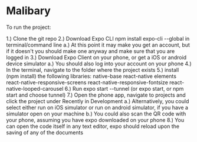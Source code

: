 # Malibary

To run the project:

1.) Clone the git repo
2.) Download Expo CLI npm install expo-cli --global in terminal/command line
      a.) At this point it may make you get an account, but if it doesn't
          you should make one anyway and make sure that you are logged in
3.) Download Expo Client on your phone, or get a iOS or android device
      simulator
      a.) You should also log into your account on your phone
4.) In the terminal, navigate to the folder where the project exists
5.) install (npm install) the following libraries:
        native-base
        react-native elements
        react-native-responsive-screens
        react-native-responsive-fontsize
        react-native-looped-carousel
6.) Run expo start --tunnel (or expo start, or npm start and choose tunnel)
7.) Open the phone app, navigate to projects and click the project under
        Recently in Development
        a.) Alternatively, you could select either run on iOS simulator or
                run on android simulator, if you have a simulator open on
                your machine
        b.) You could also scan the QR code with your phone, assuming you have
                expo downloaded on your phone
8.) You can open the code itself in any text editor, expo should reload upon
        the saving of any of the documents
